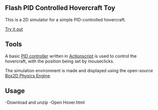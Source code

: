 Flash PID Controlled Hovercraft Toy
---

This is a 2D simulator for a simple PID-controlled hovercraft.

[Try it out](http://elucidation.github.io/Flash-PID-controlled-hovercraft-toy)


Tools
---

A basic [PID controller](http://en.wikipedia.org/wiki/PID_controller) written in [Actionscript](http://en.wikipedia.org/wiki/ActionScript) is used to control the hovercraft, with the position being set by mouseclicks. 

The simulation environment is made and displayed using the open-source [Box2D Physics Engine](http://box2dflash.sourceforge.net/).


Usage
---

-Download and unzip
-Open Hover.html
